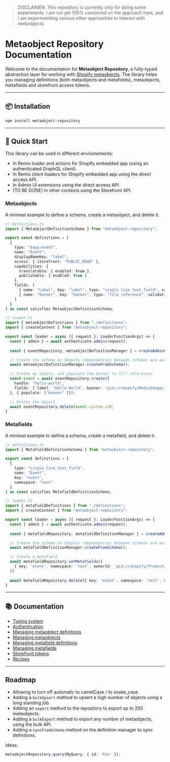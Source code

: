 > DISCLAIMER: This repository is currently only for doing some experiments. I am not yet 100% convinced on the approach here, and I am experimenting various other approaches to interact with metaobjects.

# Metaobject Repository Documentation

Welcome to the documentation for **Metaobject Repository**, a fully-typed abstraction layer for working with [Shopify metaobjects](https://shopify.dev/docs/custom-data/metaobjects). The library helps you managing definitions (both metaobjects and metafields), metaobjects, metafields and storefront access tokens.

---

## 📦 Installation

```bash
npm install metaobject-repository
```

---

## 🚀 Quick Start

This library can be used in different environements:

* In Remix loader and actions for Shopify embedded app (using an authenticated GraphQL client).
* In Remix client loaders for Shopify embedded app using the direct access API.
* In Admin UI extensions using the direct access API.
* [TO BE DONE] In other contexts using the Storefront API.

### Metaobjects

A minimal example to define a schema, create a metaobject, and delete it.

```ts
// definitions.ts
import { MetaobjectDefinitionSchema } from "metaobject-repository";

export const definitions = [
  {
    type: "$app:event",
    name: "Event",
    displayNameKey: "label",
    access: { storefront: "PUBLIC_READ" },
    capabilities: {
      translatable: { enabled: true },
      publishable: { enabled: true }
    },
    fields: [
      { name: "Label", key: "label", type: "single_line_text_field", validations: { max: 255 } },
      { name: "Banner", key: "banner", type: "file_reference", validations: { fileTypes: ["Image"] } }
    ]
  }
] as const satisfies MetaobjectDefinitionSchema;
```

```ts
// loader.ts
import { metaobjectDefinitions } from "./definitions";
import { createContext } from "metaobject-repository";

export const loader = async ({ request }: LoaderFunctionArgs) => {
  const { admin } = await authenticate.admin(request);
  
  const { eventRepository, metaobjectDefinitionManager } = createAdminContext({ client: admin.graphql, metaobjectDefinitions });

  // Create the schema on Shopify (dependencies between schemas are automatically resolved)
  await metaobjectDefinitionManager.createFromSchema();

  // Create an object, and populate the banner to fill references
  const event = await eventRepository.create({
    handle: "hello-world",
    fields: { label: "Hello World", banner: "gid://shopify/MediaImage/123" }
  }, { populate: ["banner" ]});

  // Delete the object
  await eventRepository.delete(event.system.id);
}
```

### Metafields

A minimal example to define a schema, create a metafield, and delete it.

```ts
// definitions.ts
import { MetafieldDefinitionSchema } from "metaobject-repository";

export const definitions = [
  {
    type: "single_line_text_field",
    name: "Event",
    key: "event",
    namespace: "test"
  }
] as const satisfies MetafieldDefinitionSchema;
```

```ts
// loader.ts
import { metafieldDefinitions } from "./definitions";
import { createContext } from "metaobject-repository";

export const loader = async ({ request }: LoaderFunctionArgs) => {
  const { admin } = await authenticate.admin(request);
  
  const { metafieldRepository, metafieldDefinitionManager } = createAdminContext({ client: admin.graphql, metafieldDefinitions });

  // Create the schema on Shopify (dependencies between schemas are automatically resolved)
  await metafieldDefinitionManager.createFromSchema();

  // Create a metafield
  await metafieldRepository.setMetafields([
    { key: 'event', namespace: 'test', ownerId: 'gid://shopify/Product/123', value: 'something' }
  ])
  
  await metafieldRepository.delete({ key: 'event', namespace: 'test', ownerId: 'gid://shopify/Product/123' });
}
```

---

## 📚 Documentation

- [Typing system](./docs/1-typing.md)
- [Authentication](./docs/2-authentication.md)
- [Managing metaobject definitions](./docs/3-metaobject-definitions.md)
- [Managing metaobjects](./docs/4-metaobjects.md)
- [Managing metafield definitions](./docs/5-metafield-definitions.md)
- [Managing metafields](./docs/6-metafields.md)
- [Storefront tokens](./docs/7-storefront-tokens.md)
- [Recipes](./docs/8-recipes.md)

---

## Roadmap

* Allowing to turn off automatic to camelCase / to snake_case.
* Adding a `bulkUpsert` method to upsert a high number of objects using a long standing job.
* Adding an `export` method to the repository to export up to 250 metaobjects.
* Adding a `bulkExport` method to export any number of metaobjects, using the bulk API.
* Adding a `syncFromSchema` method on the definition manager to sync definitions.




Ideas:

```ts
metaobjectRepository.query(MyQuery, { id: 'Foo' });
```